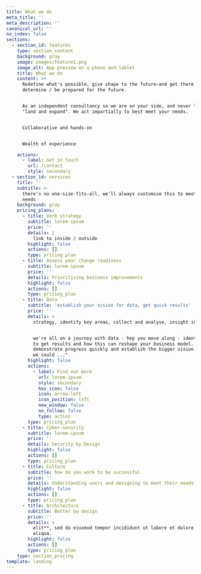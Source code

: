 ```yaml
---
title: What we do
meta_title: ''
meta_description: ''
canonical_url: ''
no_index: false
sections:
  - section_id: features
    type: section_content
    background: gray
    image: images/feature1.png
    image_alt: App preview on a phone and tablet
    title: What we do
    content: >+
      Redefine what's possible, give shape to the future—and get there.Help you
      determine / be prepared for the future.


      As an independent consultancy so we are on your side, and never looking to
      "land and expand". We act impartially to best meet your needs.


      Collaborative and hands-on


      Wealth of experience

    actions:
      - label: Get in touch
        url: /contact
        style: secondary
  - section_id: services
    title: ''
    subtitle: >-
      there's no one-size-fits-all. we'll always customise this to meet your
      needs
    background: gray
    pricing_plans:
      - title: Verb strategy
        subtitle: lorem-ipsum
        price: ''
        details: |
          link to inside / outside
        highlight: false
        actions: []
        type: pricing_plan
      - title: Assess your change readiness
        subtitle: lorem-ipsum
        price: ''
        details: Prioritising business improvements
        highlight: false
        actions: []
        type: pricing_plan
      - title: Data
        subtitle: 'establish your vision for data, get quick results'
        price: ''
        details: >
          strategy, identify key areas, collect and analyse, insight into action


          we're all on a journey with data - hep you move along - identify where
          to get results and how this can reshape your business model.
          demonstrate progress quickly and establish the bigger vision. "what if
          we could ..."
        highlight: false
        actions:
          - label: Find out more
            url: lorem-ipsum
            style: secondary
            has_icon: false
            icon: arrow-left
            icon_position: left
            new_window: false
            no_follow: false
            type: action
        type: pricing_plan
      - title: Cyber-security
        subtitle: lorem-ipsum
        price: ''
        details: Security by Design
        highlight: false
        actions: []
        type: pricing_plan
      - title: Culture
        subtitle: how do you work to be successful
        price: ''
        details: Understanding users and designing to meet their needs
        highlight: false
        actions: []
        type: pricing_plan
      - title: Architecture
        subtitle: Better by design
        price: ''
        details: >
          elit**, sed do eiusmod tempor incididunt ut labore et dolore magna
          aliqua.
        highlight: false
        actions: []
        type: pricing_plan
    type: section_pricing
template: landing
---
```

